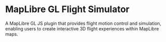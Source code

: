 # MapLibre GL Flight Simulator 
A MapLibre GL JS plugin that provides flight motion control and simulation, enabling users to create interactive 3D flight experiences within MapLibre maps.
